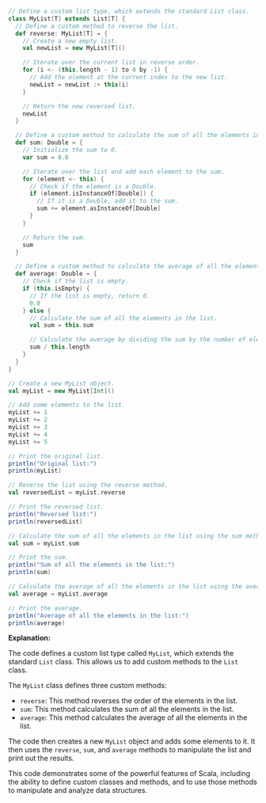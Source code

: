 ```scala
// Define a custom list type, which extends the standard List class.
class MyList[T] extends List[T] {
  // Define a custom method to reverse the list.
  def reverse: MyList[T] = {
    // Create a new empty list.
    val newList = new MyList[T]()

    // Iterate over the current list in reverse order.
    for (i <- (this.length - 1) to 0 by -1) {
      // Add the element at the current index to the new list.
      newList = newList :+ this(i)
    }

    // Return the new reversed list.
    newList
  }

  // Define a custom method to calculate the sum of all the elements in the list.
  def sum: Double = {
    // Initialize the sum to 0.
    var sum = 0.0

    // Iterate over the list and add each element to the sum.
    for (element <- this) {
      // Check if the element is a Double.
      if (element.isInstanceOf[Double]) {
        // If it is a Double, add it to the sum.
        sum += element.asInstanceOf[Double]
      }
    }

    // Return the sum.
    sum
  }

  // Define a custom method to calculate the average of all the elements in the list.
  def average: Double = {
    // Check if the list is empty.
    if (this.isEmpty) {
      // If the list is empty, return 0.
      0.0
    } else {
      // Calculate the sum of all the elements in the list.
      val sum = this.sum

      // Calculate the average by dividing the sum by the number of elements in the list.
      sum / this.length
    }
  }
}

// Create a new MyList object.
val myList = new MyList[Int]()

// Add some elements to the list.
myList += 1
myList += 2
myList += 3
myList += 4
myList += 5

// Print the original list.
println("Original list:")
println(myList)

// Reverse the list using the reverse method.
val reversedList = myList.reverse

// Print the reversed list.
println("Reversed list:")
println(reversedList)

// Calculate the sum of all the elements in the list using the sum method.
val sum = myList.sum

// Print the sum.
println("Sum of all the elements in the list:")
println(sum)

// Calculate the average of all the elements in the list using the average method.
val average = myList.average

// Print the average.
println("Average of all the elements in the list:")
println(average)
```

**Explanation:**

The code defines a custom list type called `MyList`, which extends the standard `List` class. This allows us to add custom methods to the `List` class.

The `MyList` class defines three custom methods:

* `reverse`: This method reverses the order of the elements in the list.
* `sum`: This method calculates the sum of all the elements in the list.
* `average`: This method calculates the average of all the elements in the list.

The code then creates a new `MyList` object and adds some elements to it. It then uses the `reverse`, `sum`, and `average` methods to manipulate the list and print out the results.

This code demonstrates some of the powerful features of Scala, including the ability to define custom classes and methods, and to use those methods to manipulate and analyze data structures.